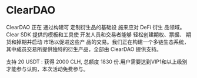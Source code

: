 # ClearDAO
ClearDAO 正在
通过构建可
定制衍生品的基础设
施来应对 DeFi 衍生
品领域。Clear SDK
提供的模板和工具使
开发人员和交易者能够
轻松创建期权、票据、
期货和掉期并启动
市场以促进这些产
品的交易。我们正在构建一个多链生态系统，其中成员交易所提供独特的衍生产品，全部由 ClearDAO 提供支持。

支持 20 USDT : 获得 2000 CLH, 总额度 1830 份.用户需要达到VIP1和以上级别才能参与认购，本次活动免费参与。
